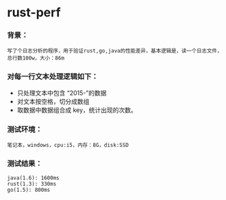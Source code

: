 # rust-perf

###   背景：
    写了个日志分析的程序，用于验证rust,go,java的性能差异，基本逻辑是，读一个日志文件，总行数100w，大小：86m
###   对每一行文本处理逻辑如下：
* 只处理文本中包含 “2015-”的数据
* 对文本按空格，切分成数组
* 取数据中数据组合成 key，统计出现的次数。

###   测试环境：
    笔记本，windows，cpu:i5，内存：8G，disk:SSD
###   测试结果：
    java(1.6): 1600ms
    rust(1.3): 330ms
    go(1.5): 800ms


